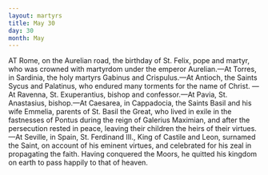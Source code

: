 ```yaml
---
layout: martyrs
title: May 30
day: 30
month: May
---
```

AT Rome, on the Aurelian road, the birthday of St.
Felix, pope and martyr, who was crowned with
martyrdom under the emperor Aurelian.&mdash;At Torres,
in Sardinia, the holy martyrs Gabinus and Crispulus.&mdash;At Antioch, the Saints Sycus and Palatinus,
who endured many torments for the name of Christ.
&mdash;At Ravenna, St. Exuperantius, bishop and confessor.&mdash;At Pavia, St. Anastasius, bishop.&mdash;At Caesarea, in Cappadocia, the Saints Basil and his wife
Emmelia, parents of St. Basil the Great, who lived
in exile in the fastnesses of Pontus during the reign
of Galerius Maximian, and after the persecution
rested in peace, leaving their children the heirs of
their virtues.&mdash;At Seville, in Spain, St. Ferdinand
III., King of Castile and Leon, surnamed the Saint,
on account of his eminent virtues, and celebrated
for his zeal in propagating the faith. Having conquered the Moors, he quitted his kingdom on earth
to pass happily to that of heaven.

